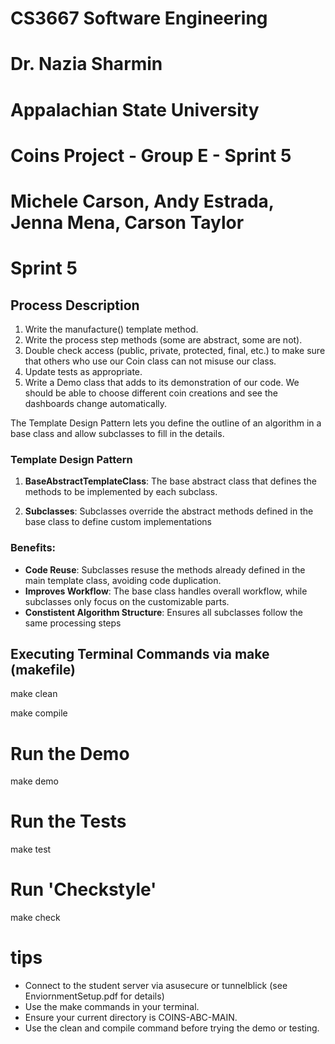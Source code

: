 # CS3667 Software Engineering 
# Dr. Nazia Sharmin
# Appalachian State University

# Coins Project - Group E - Sprint 5
# Michele Carson, Andy Estrada, Jenna Mena, Carson Taylor

# Sprint 5
## Process Description

1. Write the manufacture() template method.
2. Write the process step methods (some are abstract, some are not).
3. Double check access (public, private, protected, final, etc.) to make sure that others who
use our Coin class can not misuse our class.
4. Update tests as appropriate.
5. Write a Demo class that adds to its demonstration of our code. We should be able to
choose different coin creations and see the dashboards change automatically.

The Template Design Pattern lets you define the outline of an algorithm in a base class and allow subclasses to fill in the details.

### Template Design Pattern

1. **BaseAbstractTemplateClass**: The base abstract class that defines the methods to be implemented by each subclass. 
   
2. **Subclasses**: Subclasses override the abstract methods defined in the base class to define custom implementations

### Benefits:

- **Code Reuse**: Subclasses resuse the methods already defined in the main template class, avoiding code duplication.
- **Improves Workflow**: The base class handles overall workflow, while subclasses only focus on the customizable parts.
- **Constistent Algorithm Structure**: Ensures all subclasses follow the same processing steps

## Executing Terminal Commands via make (makefile)

make clean

make compile

# Run the Demo

make demo

# Run the Tests

make test

# Run 'Checkstyle'

make check

# tips
- Connect to the student server via asusecure or tunnelblick (see EnviornmentSetup.pdf for details)
- Use the make commands in your terminal.
- Ensure your current directory is COINS-ABC-MAIN.
- Use the clean and compile command before trying the demo or testing.

